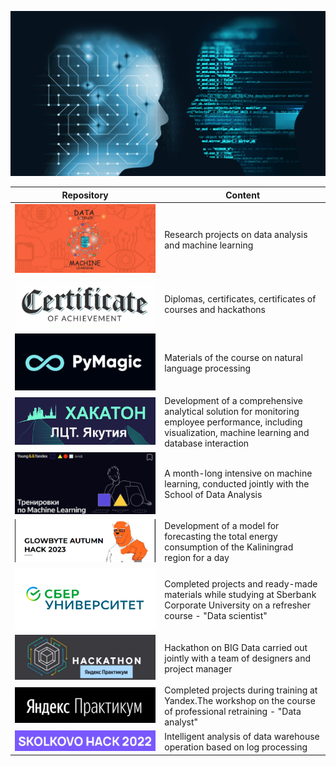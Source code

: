 <!--
**AlexeyK12/AlexeyK12** is a ✨ _special_ ✨ repository because its `README.md` (this file) appears on your GitHub profile.

Here are some ideas to get you started:

- 🔭 I’m currently working on ...
- 🌱 I’m currently learning ...
- 👯 I’m looking to collaborate on ...
- 🤔 I’m looking for help with ...
- 💬 Ask me about ...
- 📫 How to reach me: ...
- 😄 Pronouns: ...
- ⚡ Fun fact: ...
-->

![Image](fon_1.png)

|Repository | Content |
|---|---|
| <a href="https://github.com/AlexeyK12/PET-projects/blob/main/README.md"><img src="pet_project_1.png" alt="PET-projects"></a> | Research projects on data analysis and machine learning |
| <a href="https://github.com/AlexeyK12/Diplomas-and-certificates/blob/main/README.md"><img src="fon_sert_2.png" alt="Diplomas&certificates"></a> | Diplomas, certificates, certificates of courses and hackathons |
| <a href="https://github.com/AlexeyK12/Natural-Language-Processing/blob/main/README.md"><img src="pymagic_1.png" alt="Natural-Language-Processing"></a> | Materials of the course on natural language processing |
| <a href="https://github.com/AlexeyK12/Digital_Transformation_League_Hack/tree/main"><img src="fon_lct.png" alt="Digital_Transformation_League"></a> | Development of a comprehensive analytical solution for monitoring employee performance, including visualization, machine learning and database interaction |
| <a href="https://github.com/AlexeyK12/ML_training/blob/main/README.md"><img src="fon_тренировки_ML.png" alt="ML_training"></a> |A month-long intensive on machine learning, conducted jointly with the School of Data Analysis|
| <a href="https://github.com/AlexeyK12/GlowByte-Autumn-Hack-2023/blob/main/README.md"><img src="fonglowbyte_3.png" alt="GlowByte-Autumn-Hack-2023"></a> | Development of a model for forecasting the total energy consumption of the Kaliningrad region for a day|
| <a href="https://github.com/AlexeyK12/Data_scientist-Sberuniversity/blob/main/README.md"><img src="sberfon_1.png" alt="Data_scientist-Sberuniversity"></a> | Completed projects and ready-made materials while studying at Sberbank Corporate University on a refresher course - "Data scientist" |
| <a href="https://github.com/AlexeyK12/Hackathon_Yandex_2023/blob/main/README.md"><img src="Хакатон.jpg" alt="March_Yandex_2023"></a> | Hackathon on BIG Data carried out jointly with a team of designers and project manager |
| <a href="https://github.com/AlexeyK12/Data_analyst-Yandex.Practicum/blob/main/README.md"><img src="ЯП_1.png" alt="Data_analyst-Ya.Practicum"></a> | Completed projects during training at Yandex.The workshop on the course of professional retraining - "Data analyst" |
| <a href="https://github.com/AlexeyK12/SkolkovoHack-2022/blob/main/README.md"><img src="SkolHack2022.png" alt="SkolkovoHack-2022"></a> | Intelligent analysis of data warehouse operation based on log processing |





